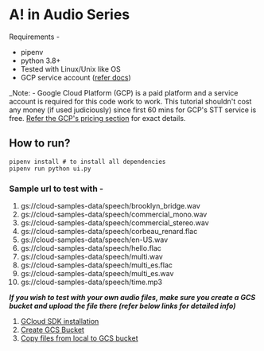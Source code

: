 <!--
 Copyright 2021 Nikhil Akki
 
 Licensed under the Apache License, Version 2.0 (the "License");
 you may not use this file except in compliance with the License.
 You may obtain a copy of the License at
 
     http://www.apache.org/licenses/LICENSE-2.0
 
 Unless required by applicable law or agreed to in writing, software
 distributed under the License is distributed on an "AS IS" BASIS,
 WITHOUT WARRANTIES OR CONDITIONS OF ANY KIND, either express or implied.
 See the License for the specific language governing permissions and
 limitations under the License.
-->

# A! in Audio Series 

Requirements -

- pipenv
- python 3.8+
- Tested with Linux/Unix like OS 
- GCP service account ([refer docs](https://cloud.google.com/speech-to-text/docs/quickstart-client-libraries))

_Note: - Google Cloud Platform (GCP) is a paid platform and a service account is required for this code work to work. This tutorial shouldn't cost any money (if used judiciously) since first 60 mins for GCP's STT service is free. [Refer the GCP's pricing section](https://cloud.google.com/speech-to-text/pricing) for exact details.

## How to run?
```
pipenv install # to install all dependencies
pipenv run python ui.py
```

### Sample url to test with -

1. gs://cloud-samples-data/speech/brooklyn_bridge.wav
1. gs://cloud-samples-data/speech/commercial_mono.wav
1. gs://cloud-samples-data/speech/commercial_stereo.wav
1. gs://cloud-samples-data/speech/corbeau_renard.flac
1. gs://cloud-samples-data/speech/en-US.wav
1. gs://cloud-samples-data/speech/hello.flac
1. gs://cloud-samples-data/speech/multi.wav
1. gs://cloud-samples-data/speech/multi_es.flac
1. gs://cloud-samples-data/speech/multi_es.wav
1. gs://cloud-samples-data/speech/time.mp3

___If you wish to test with your own audio files, make sure you create a GCS bucket and upload the file there (refer below links for detailed info)___

1. [GCloud SDK installation](https://cloud.google.com/sdk/docs/install)
1. [Create GCS Bucket](https://cloud.google.com/storage/docs/creating-buckets)
1. [Copy files from local to GCS bucket](https://cloud.google.com/storage/docs/gsutil/commands/cp)
